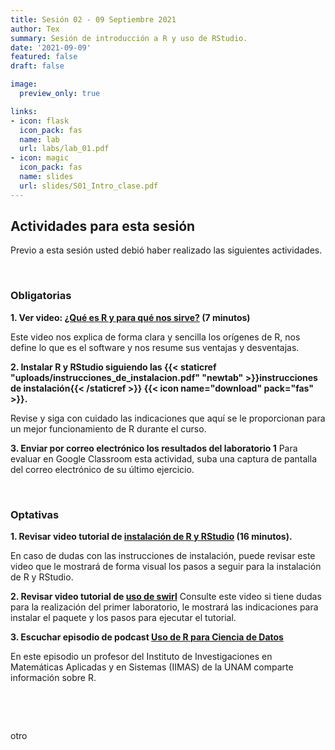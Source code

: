 ```yaml
---
title: Sesión 02 - 09 Septiembre 2021
author: Tex
summary: Sesión de introducción a R y uso de RStudio.
date: '2021-09-09'
featured: false
draft: false

image:
  preview_only: true

links:
- icon: flask
  icon_pack: fas
  name: lab
  url: labs/lab_01.pdf
- icon: magic
  icon_pack: fas
  name: slides
  url: slides/S01_Intro_clase.pdf
---
```


## Actividades para esta sesión 

Previo a esta sesión usted debió haber realizado las siguientes actividades.

&nbsp;

### Obligatorias

**1. Ver video: [¿Qué es R y para qué nos sirve?](https://youtu.be/3hR2A2nCI4U) 
(7 minutos)**

Este video nos explica de forma clara y sencilla los orígenes de R, nos define lo que es el software y nos resume sus ventajas y desventajas.

**2. Instalar R y RStudio siguiendo las {{< staticref "uploads/instrucciones_de_instalacion.pdf" "newtab" >}}instrucciones de instalación{{< /staticref >}} {{< icon name="download" pack="fas" >}}.**

Revise y siga con cuidado las indicaciones que aquí se le proporcionan para un mejor funcionamiento de R durante el curso.

**3. Enviar por correo electrónico los resultados del laboratorio 1**
Para evaluar en Google Classroom esta actividad, suba una captura de pantalla del correo electrónico de su último ejercicio.

&nbsp;

### Optativas

**1. Revisar video tutorial de [instalación de R y RStudio](https://www.youtube.com/watch?v=k0oCZdJPsDU) (16 minutos).**

En caso de dudas con las instrucciones de instalación, puede revisar este video que le mostrará de forma visual los pasos a seguir para la instalación de R y RStudio.

**2. Revisar video tutorial de [uso de swirl](https://youtu.be/w6L7Ye18yPE)**
Consulte este video si tiene dudas para la realización del primer laboratorio, le mostrará las indicaciones para instalar el paquete y los pasos para ejecutar el tutorial.

**3. Escuchar episodio de podcast [Uso de R para Ciencia de Datos](https://anchor.fm/datos-en-accion/episodes/Uso-de-R-para-Ciencia-de-Datos-e411di/a-abbudj)**

En este episodio un profesor del Instituto de Investigaciones en Matemáticas Aplicadas y en Sistemas (IIMAS) de la UNAM comparte información sobre R.

&nbsp;

&nbsp;

otro
